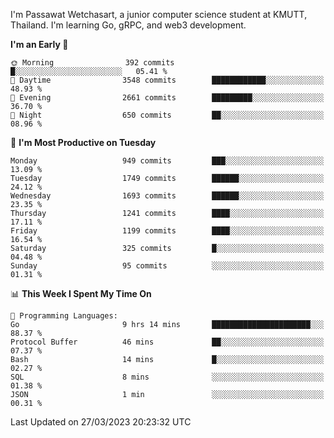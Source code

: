 
I'm Passawat Wetchasart, a junior computer science student at KMUTT, Thailand. I'm learning Go, gRPC, and web3 development.



<!--START_SECTION:waka-->
**I'm an Early 🐤** 

```text
🌞 Morning                392 commits         █░░░░░░░░░░░░░░░░░░░░░░░░   05.41 % 
🌆 Daytime                3548 commits        ████████████░░░░░░░░░░░░░   48.93 % 
🌃 Evening                2661 commits        █████████░░░░░░░░░░░░░░░░   36.70 % 
🌙 Night                  650 commits         ██░░░░░░░░░░░░░░░░░░░░░░░   08.96 % 
```
📅 **I'm Most Productive on Tuesday** 

```text
Monday                   949 commits         ███░░░░░░░░░░░░░░░░░░░░░░   13.09 % 
Tuesday                  1749 commits        ██████░░░░░░░░░░░░░░░░░░░   24.12 % 
Wednesday                1693 commits        ██████░░░░░░░░░░░░░░░░░░░   23.35 % 
Thursday                 1241 commits        ████░░░░░░░░░░░░░░░░░░░░░   17.11 % 
Friday                   1199 commits        ████░░░░░░░░░░░░░░░░░░░░░   16.54 % 
Saturday                 325 commits         █░░░░░░░░░░░░░░░░░░░░░░░░   04.48 % 
Sunday                   95 commits          ░░░░░░░░░░░░░░░░░░░░░░░░░   01.31 % 
```


📊 **This Week I Spent My Time On** 

```text
💬 Programming Languages: 
Go                       9 hrs 14 mins       ██████████████████████░░░   88.37 % 
Protocol Buffer          46 mins             ██░░░░░░░░░░░░░░░░░░░░░░░   07.37 % 
Bash                     14 mins             █░░░░░░░░░░░░░░░░░░░░░░░░   02.27 % 
SQL                      8 mins              ░░░░░░░░░░░░░░░░░░░░░░░░░   01.38 % 
JSON                     1 min               ░░░░░░░░░░░░░░░░░░░░░░░░░   00.31 % 
```


 Last Updated on 27/03/2023 20:23:32 UTC
<!--END_SECTION:waka-->

<!--
**markpassawat/markpassawat** is a ✨ _special_ ✨ repository because its `README.md` (this file) appears on your GitHub profile.

Here are some ideas to get you started:

- 🔭 I’m currently working on ...
- 🌱 I’m currently learning ...
- 👯 I’m looking to collaborate on ...
- 🤔 I’m looking for help with ...
- 💬 Ask me about ...
- 📫 How to reach me: ...
- 😄 Pronouns: He/Him
- ⚡ Fun fact: ...
-->
